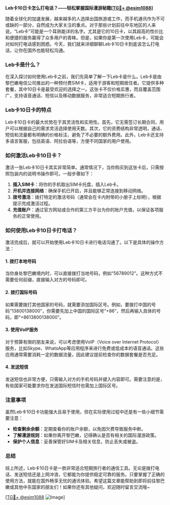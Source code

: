 **Leb卡10日卡怎么打电话？——轻松掌握国际漫游秘籍[[TG💪+ @esim1088](https://t.me/s/esim1088)]**

随着全球化的加速发展，越来越多的人选择出国旅游或工作，而手机通讯作为不可或缺的一部分，自然成为大家关注的重点。对于那些计划前往中东地区的人来说，“Leb卡”可能是一个耳熟能详的名字。尤其是它的10日卡，以其超高的性价比和便捷的服务赢得了众多用户的青睐。但是，如果你是第一次使用Leb卡，可能会对如何打电话感到困惑。今天，我们就来详细聊聊Leb卡10日卡到底该怎么打电话，让你在国外也能轻松沟通。

### Leb卡是什么？

在深入探讨如何使用Leb卡之前，我们先简单了解一下Leb卡是什么。Leb卡是由黎巴嫩电信公司推出的一种预付费SIM卡，适用于游客和短期居住者。它提供多种套餐，其中10日卡是最受欢迎的选择之一。这张卡不仅价格实惠，而且覆盖范围广，支持语音通话、短信以及移动数据服务，非常适合短期旅行者。

### Leb卡10日卡的特点

Leb卡10日卡的最大优势在于其灵活性和实用性。首先，它无需签订长期合同，用户可以根据自己的需求灵活选择使用天数。其次，它的资费结构非常透明，通话、短信和流量都有明确的价格标注，避免了不必要的额外费用。此外，Leb卡还支持多语言客服，包括英语、阿拉伯语等，方便不同国家的用户使用。

### 如何激活Leb卡10日卡？

激活一张Leb卡10日卡其实非常简单。通常情况下，当你购买到这张卡后，只需按照包装内的说明书操作即可。一般步骤如下：

1. **插入SIM卡**：将你的手机取出SIM卡托盘，插入Leb卡。
2. **开机并连接网络**：确保手机已开启，并且能够正常连接到移动网络。
3. **拨号激活**：拨打特定的激活号码（通常会在卡内附带的小册子上标明），根据提示完成激活过程。
4. **充值账户**：通过官方网站或合作的第三方平台为你的账户充值，以保证各项服务的正常使用。

### 如何使用Leb卡10日卡打电话？

激活完成后，就可以开始使用Leb卡10日卡进行电话沟通了。以下是具体的操作方法：

#### 1. 拨打本地号码
当你身处黎巴嫩境内时，可以直接拨打当地号码，例如“56789012”。这种方式不需要任何前缀，直接输入对方的号码即可。

#### 2. 拨打国际号码
如果需要拨打其他国家的号码，就需要添加国际区号。例如，要拨打中国的号码“13800138000”，你需要先加上中国的国际区号“+86”，然后再输入具体的号码，即“+8613800138000”。

#### 3. 使用VoIP服务
对于预算有限的朋友来说，可以考虑使用VoIP（Voice over Internet Protocol）服务，比如Skype、WhatsApp等应用程序来进行免费或低成本的语音通话。这些应用通常需要消耗一定的数据流量，因此建议提前检查你的数据套餐是否充足。

#### 4. 发送短信
发送短信也非常方便，只需输入对方的手机号码并键入内容即可。需要注意的是，有些国家可能要求你在发送国际短信时也需加上国际区号。

### 注意事项

虽然Leb卡10日卡功能强大且易于使用，但在实际使用过程中还是有一些小细节需要注意：

- **检查剩余余额**：定期查看你的账户余额，以免因欠费导致服务中断。
- **了解漫游规则**：如果你离开黎巴嫩，记得确认是否有相关的国际漫游政策。
- **保护个人信息**：妥善保管好SIM卡及相关信息，防止丢失或被盗。

### 总结

综上所述，Leb卡10日卡是一款非常适合短期旅行者的通信工具。无论是拨打电话、发送短信还是上网冲浪，它都能为你提供稳定可靠的服务。只要掌握了正确的使用方法，就能在国外畅享无忧的通讯体验。希望这篇文章能帮助到即将前往黎巴嫩或其他中东国家的朋友们！如果你还有其他疑问，欢迎随时留言交流哦~

[[TG💪+ @esim1088](https://t.me/s/esim1088) ![Image](https://i.postimg.cc/4NQfJmqS/Snipaste-2025-05-13-00-14-12.png)]
